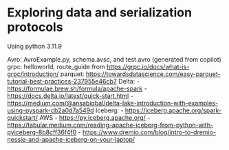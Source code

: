 # Exploring data and serialization protocols

Using python 3.11.9

Avro: AvroExample.py, schema.avsc, and test.avro (generated from copilot)
grpc: helloworld, route_guide from https://grpc.io/docs/what-is-grpc/introduction/ 
parquet: https://towardsdatascience.com/easy-parquet-tutorial-best-practices-237955e46cb7
Delta:  - https://formulae.brew.sh/formula/apache-spark
        - https://docs.delta.io/latest/quick-start.html
        - https://medium.com/@ansabiqbal/delta-lake-introduction-with-examples-using-pyspark-cb2a0d7a549d
Iceberg:
        - https://iceberg.apache.org/spark-quickstart/ AWS
        - https://py.iceberg.apache.org/ 
        - https://tabular.medium.com/reading-apache-iceberg-from-python-with-pyiceberg-8b8cff36f4f0
        - https://www.dremio.com/blog/intro-to-dremio-nessie-and-apache-iceberg-on-your-laptop/ 